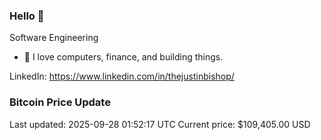 ### Hello 🤙  

Software Engineering

- 🔭 I love computers, finance, and building things.
  
LinkedIn: https://www.linkedin.com/in/thejustinbishop/  




























































































































































































































































































































































































































































































































































































































































































































































































































































































































































































































































































































































### Bitcoin Price Update
Last updated: 2025-09-28 01:52:17 UTC
Current price: $109,405.00 USD
